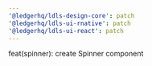 ```yaml
---
'@ledgerhq/ldls-design-core': patch
'@ledgerhq/ldls-ui-rnative': patch
'@ledgerhq/ldls-ui-react': patch
---
```


feat(spinner): create Spinner component
